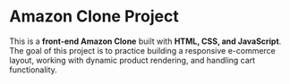 # Amazon Clone Project

This is a **front-end Amazon Clone** built with **HTML, CSS, and JavaScript**.  
The goal of this project is to practice building a responsive e-commerce layout, working with dynamic product rendering, and handling cart functionality.
